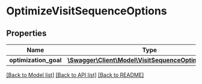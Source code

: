 # OptimizeVisitSequenceOptions

## Properties
Name | Type | Description | Notes
------------ | ------------- | ------------- | -------------
**optimization_goal** | [**\Swagger\Client\Model\VisitSequenceOptimizationGoal**](VisitSequenceOptimizationGoal.md) |  | [optional] 

[[Back to Model list]](../../README.md#documentation-for-models) [[Back to API list]](../../README.md#documentation-for-api-endpoints) [[Back to README]](../../README.md)

